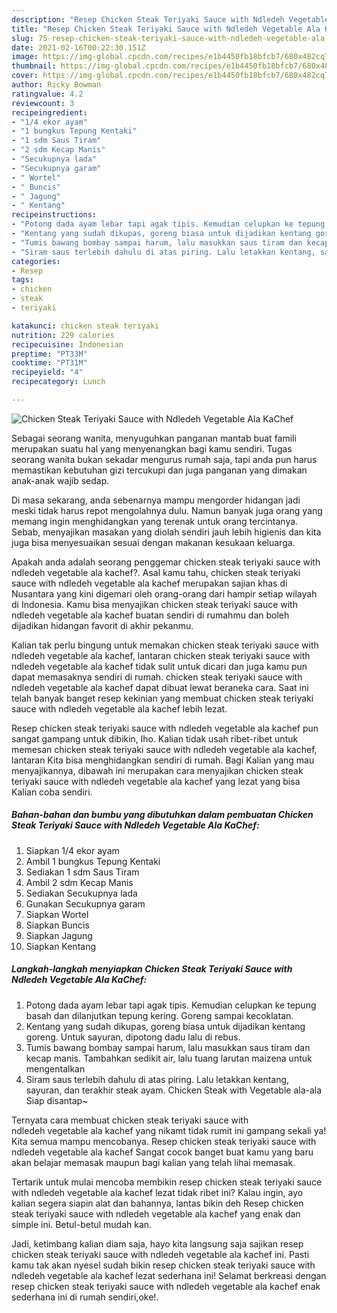 ```yaml
---
description: "Resep Chicken Steak Teriyaki Sauce with Ndledeh Vegetable Ala KaChef yang nikmat dan Mudah Dibuat"
title: "Resep Chicken Steak Teriyaki Sauce with Ndledeh Vegetable Ala KaChef yang nikmat dan Mudah Dibuat"
slug: 75-resep-chicken-steak-teriyaki-sauce-with-ndledeh-vegetable-ala-kachef-yang-nikmat-dan-mudah-dibuat
date: 2021-02-16T00:22:30.151Z
image: https://img-global.cpcdn.com/recipes/e1b4450fb18bfcb7/680x482cq70/chicken-steak-teriyaki-sauce-with-ndledeh-vegetable-ala-kachef-foto-resep-utama.jpg
thumbnail: https://img-global.cpcdn.com/recipes/e1b4450fb18bfcb7/680x482cq70/chicken-steak-teriyaki-sauce-with-ndledeh-vegetable-ala-kachef-foto-resep-utama.jpg
cover: https://img-global.cpcdn.com/recipes/e1b4450fb18bfcb7/680x482cq70/chicken-steak-teriyaki-sauce-with-ndledeh-vegetable-ala-kachef-foto-resep-utama.jpg
author: Ricky Bowman
ratingvalue: 4.2
reviewcount: 3
recipeingredient:
- "1/4 ekor ayam"
- "1 bungkus Tepung Kentaki"
- "1 sdm Saus Tiram"
- "2 sdm Kecap Manis"
- "Secukupnya lada"
- "Secukupnya garam"
- " Wortel"
- " Buncis"
- " Jagung"
- " Kentang"
recipeinstructions:
- "Potong dada ayam lebar tapi agak tipis. Kemudian celupkan ke tepung basah dan dilanjutkan tepung kering. Goreng sampai kecoklatan."
- "Kentang yang sudah dikupas, goreng biasa untuk dijadikan kentang goreng. Untuk sayuran, dipotong dadu lalu di rebus."
- "Tumis bawang bombay sampai harum, lalu masukkan saus tiram dan kecap manis. Tambahkan sedikit air, lalu tuang larutan maizena untuk mengentalkan"
- "Siram saus terlebih dahulu di atas piring. Lalu letakkan kentang, sayuran, dan terakhir steak ayam. Chicken Steak with Vegetable ala-ala Siap disantap~"
categories:
- Resep
tags:
- chicken
- steak
- teriyaki

katakunci: chicken steak teriyaki 
nutrition: 229 calories
recipecuisine: Indonesian
preptime: "PT33M"
cooktime: "PT31M"
recipeyield: "4"
recipecategory: Lunch

---
```



![Chicken Steak Teriyaki Sauce with Ndledeh Vegetable Ala KaChef](https://img-global.cpcdn.com/recipes/e1b4450fb18bfcb7/680x482cq70/chicken-steak-teriyaki-sauce-with-ndledeh-vegetable-ala-kachef-foto-resep-utama.jpg)

Sebagai seorang wanita, menyuguhkan panganan mantab buat famili merupakan suatu hal yang menyenangkan bagi kamu sendiri. Tugas seorang  wanita bukan sekadar mengurus rumah saja, tapi anda pun harus memastikan kebutuhan gizi tercukupi dan juga panganan yang dimakan anak-anak wajib sedap.

Di masa  sekarang, anda sebenarnya mampu mengorder hidangan jadi meski tidak harus repot mengolahnya dulu. Namun banyak juga orang yang memang ingin menghidangkan yang terenak untuk orang tercintanya. Sebab, menyajikan masakan yang diolah sendiri jauh lebih higienis dan kita juga bisa menyesuaikan sesuai dengan makanan kesukaan keluarga. 



Apakah anda adalah seorang penggemar chicken steak teriyaki sauce with ndledeh vegetable ala kachef?. Asal kamu tahu, chicken steak teriyaki sauce with ndledeh vegetable ala kachef merupakan sajian khas di Nusantara yang kini digemari oleh orang-orang dari hampir setiap wilayah di Indonesia. Kamu bisa menyajikan chicken steak teriyaki sauce with ndledeh vegetable ala kachef buatan sendiri di rumahmu dan boleh dijadikan hidangan favorit di akhir pekanmu.

Kalian tak perlu bingung untuk memakan chicken steak teriyaki sauce with ndledeh vegetable ala kachef, lantaran chicken steak teriyaki sauce with ndledeh vegetable ala kachef tidak sulit untuk dicari dan juga kamu pun dapat memasaknya sendiri di rumah. chicken steak teriyaki sauce with ndledeh vegetable ala kachef dapat dibuat lewat beraneka cara. Saat ini telah banyak banget resep kekinian yang membuat chicken steak teriyaki sauce with ndledeh vegetable ala kachef lebih lezat.

Resep chicken steak teriyaki sauce with ndledeh vegetable ala kachef pun sangat gampang untuk dibikin, lho. Kalian tidak usah ribet-ribet untuk memesan chicken steak teriyaki sauce with ndledeh vegetable ala kachef, lantaran Kita bisa menghidangkan sendiri di rumah. Bagi Kalian yang mau menyajikannya, dibawah ini merupakan cara menyajikan chicken steak teriyaki sauce with ndledeh vegetable ala kachef yang lezat yang bisa Kalian coba sendiri.

<!--inarticleads1-->

##### Bahan-bahan dan bumbu yang dibutuhkan dalam pembuatan Chicken Steak Teriyaki Sauce with Ndledeh Vegetable Ala KaChef:

1. Siapkan 1/4 ekor ayam
1. Ambil 1 bungkus Tepung Kentaki
1. Sediakan 1 sdm Saus Tiram
1. Ambil 2 sdm Kecap Manis
1. Sediakan Secukupnya lada
1. Gunakan Secukupnya garam
1. Siapkan  Wortel
1. Siapkan  Buncis
1. Siapkan  Jagung
1. Siapkan  Kentang




<!--inarticleads2-->

##### Langkah-langkah menyiapkan Chicken Steak Teriyaki Sauce with Ndledeh Vegetable Ala KaChef:

1. Potong dada ayam lebar tapi agak tipis. Kemudian celupkan ke tepung basah dan dilanjutkan tepung kering. Goreng sampai kecoklatan.
1. Kentang yang sudah dikupas, goreng biasa untuk dijadikan kentang goreng. Untuk sayuran, dipotong dadu lalu di rebus.
1. Tumis bawang bombay sampai harum, lalu masukkan saus tiram dan kecap manis. Tambahkan sedikit air, lalu tuang larutan maizena untuk mengentalkan
1. Siram saus terlebih dahulu di atas piring. Lalu letakkan kentang, sayuran, dan terakhir steak ayam. Chicken Steak with Vegetable ala-ala Siap disantap~




Ternyata cara membuat chicken steak teriyaki sauce with ndledeh vegetable ala kachef yang nikamt tidak rumit ini gampang sekali ya! Kita semua mampu mencobanya. Resep chicken steak teriyaki sauce with ndledeh vegetable ala kachef Sangat cocok banget buat kamu yang baru akan belajar memasak maupun bagi kalian yang telah lihai memasak.

Tertarik untuk mulai mencoba membikin resep chicken steak teriyaki sauce with ndledeh vegetable ala kachef lezat tidak ribet ini? Kalau ingin, ayo kalian segera siapin alat dan bahannya, lantas bikin deh Resep chicken steak teriyaki sauce with ndledeh vegetable ala kachef yang enak dan simple ini. Betul-betul mudah kan. 

Jadi, ketimbang kalian diam saja, hayo kita langsung saja sajikan resep chicken steak teriyaki sauce with ndledeh vegetable ala kachef ini. Pasti kamu tak akan nyesel sudah bikin resep chicken steak teriyaki sauce with ndledeh vegetable ala kachef lezat sederhana ini! Selamat berkreasi dengan resep chicken steak teriyaki sauce with ndledeh vegetable ala kachef enak sederhana ini di rumah sendiri,oke!.

